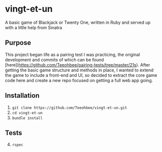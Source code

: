 # vingt-et-un

A basic game of Blackjack or Twenty One, written in Ruby and served up with a little help from Sinatra

## Purpose

This project began life as a pairing test I was practicing, the original development and commits of which can be found [here])https://github.com/Teeohbee/pairing-tests/tree/master/21s). After getting the basic game structure and methods in place, I wanted to extend the game to include a front-end and UI, so decided to extract the core game code here and create a new repo focused on getting a full web app going.

## Installation

1. `git clone https://github.com/Teeohbee/vingt-et-un.git`
2. `cd vingt-et-un`
3. `bundle install`

## Tests

4. `rspec`

